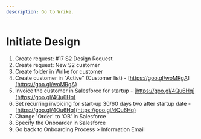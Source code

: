 ```yaml
---
description: Go to Wrike.
---
```


# Initiate Design



1. Create request: \#17 S2 Design Request
2. Create request: New S2 customer
3. Create folder in Wrike for customer
4. Create customer in "Active" \(Customer list\) - [https://goo.gl/woMRgA](https://goo.gl/woMRgA)
5. Invoice the customer in Salesforce for startup - [https://goo.gl/4Qu6Hq](https://goo.gl/4Qu6Hq)
6. Set recurring invoicing for start-up 30/60 days two after startup date - [https://goo.gl/4Qu6Hq](https://goo.gl/4Qu6Hq)
7. Change 'Order' to 'OB' in Salesforce
8. Specify the Onboarder in Salesforce
9. Go back to Onboarding Process &gt; Information Email

